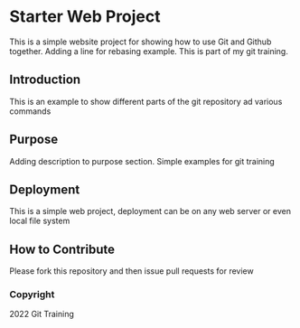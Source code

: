 # Starter Web Project
This is a simple website project for showing how to use Git and Github together. Adding a line for rebasing example. This is part of my git training.

## Introduction
This is an example to show different parts of the git repository ad various commands
## Purpose
Adding description to purpose section. Simple examples for git training
## Deployment
This is a simple web project, deployment can be on any web server or even local file system
## How to Contribute
Please fork this repository and then issue pull requests for review
### Copyright
2022 Git Training